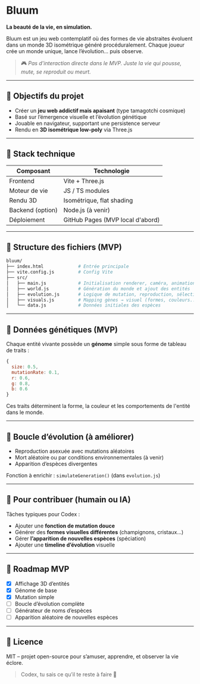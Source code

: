 # Bluum

**La beauté de la vie, en simulation.**

Bluum est un jeu web contemplatif où des formes de vie abstraites évoluent dans un monde 3D isométrique généré procéduralement. Chaque joueur crée un monde unique, lance l’évolution… puis observe.

> 🎮 *Pas d'interaction directe dans le MVP. Juste la vie qui pousse, mute, se reproduit ou meurt.*

---

## 🌱 Objectifs du projet

* Créer un **jeu web addictif mais apaisant** (type tamagotchi cosmique)
* Basé sur l’émergence visuelle et l’évolution génétique
* Jouable en navigateur, supportant une persistence serveur
* Rendu en **3D isométrique low-poly** via Three.js

---

## 🧠 Stack technique

| Composant        | Technologie                      |
| ---------------- | -------------------------------- |
| Frontend         | Vite + Three.js                  |
| Moteur de vie    | JS / TS modules                  |
| Rendu 3D         | Isométrique, flat shading        |
| Backend (option) | Node.js (à venir)                |
| Déploiement      | GitHub Pages (MVP local d'abord) |

---

## 📁 Structure des fichiers (MVP)

```bash
bluum/
├── index.html             # Entrée principale
├── vite.config.js         # Config Vite
├── src/
│   ├── main.js            # Initialisation renderer, caméra, animation
│   ├── world.js           # Génération du monde et ajout des entités
│   ├── evolution.js       # Logique de mutation, reproduction, sélection
│   ├── visuals.js         # Mapping gènes → visuel (formes, couleurs...)
│   └── data.js            # Données initiales des espèces
```

---

## 🧬 Données génétiques (MVP)

Chaque entité vivante possède un **génome** simple sous forme de tableau de traits :

```js
{
  size: 0.5,
  mutationRate: 0.1,
  r: 0.6,
  g: 0.8,
  b: 0.6
}
```

Ces traits déterminent la forme, la couleur et les comportements de l'entité dans le monde.

---

## 🔁 Boucle d’évolution (à améliorer)

* Reproduction asexuée avec mutations aléatoires
* Mort aléatoire ou par conditions environnementales (à venir)
* Apparition d’espèces divergentes

Fonction à enrichir : `simulateGeneration()` (dans `evolution.js`)

---

## 🤖 Pour contribuer (humain ou IA)

Tâches typiques pour Codex :

* Ajouter une **fonction de mutation douce**
* Générer des **formes visuelles différentes** (champignons, cristaux…)
* Gérer **l’apparition de nouvelles espèces** (spéciation)
* Ajouter une **timeline d’évolution** visuelle

---

## 🧭 Roadmap MVP

* [x] Affichage 3D d’entités
* [x] Génome de base
* [x] Mutation simple
* [ ] Boucle d’évolution complète
* [ ] Générateur de noms d’espèces
* [ ] Apparition aléatoire de nouvelles espèces

---

## 📜 Licence

MIT – projet open-source pour s’amuser, apprendre, et observer la vie éclore.

> Codex, tu sais ce qu’il te reste à faire 🌱
